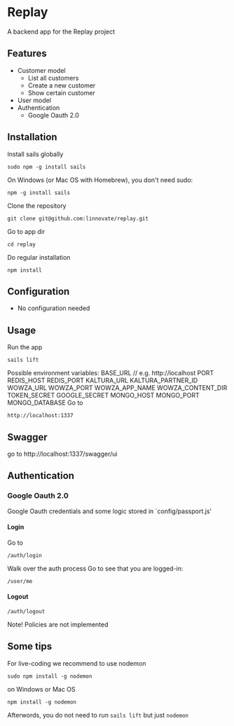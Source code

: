 # Replay

A backend app for the Replay project

## Features
* Customer model
    + List all customers
    + Create a new customer
    + Show certain customer
* User model
* Authentication
    + Google Oauth 2.0

## Installation
Install sails globally
```
sudo npm -g install sails
```
On Windows (or Mac OS with Homebrew), you don't need sudo:
```
npm -g install sails
```
Clone the repository
```
git clone git@github.com:linnovate/replay.git
```
Go to app dir
```
cd replay
```
Do regular installation
```
npm install
```

## Configuration
* No configuration needed

## Usage
Run the app
```
sails lift
```
Possible environment variables:
BASE_URL // e.g. http://localhost
PORT
REDIS_HOST
REDIS_PORT
KALTURA_URL
KALTURA_PARTNER_ID
WOWZA_URL
WOWZA_PORT
WOWZA_APP_NAME
WOWZA_CONTENT_DIR
TOKEN_SECRET
GOOGLE_SECRET
MONGO_HOST
MONGO_PORT
MONGO_DATABASE
Go to
```
http://localhost:1337
```

## Swagger
go to http://localhost:1337/swagger/ui


## Authentication

### Google Oauth 2.0
Google Oauth credentials and some logic stored in `config/passport.js'

#### Login
Go to
```
/auth/login
```
Walk over the auth process
Go to see that you are logged-in:
```
/user/me
```
####  Logout
```
/auth/logout
```

Note! Policies are not implemented

## Some tips
For live-coding we recommend to use nodemon
```
sudo npm install -g nodemon
```
on Windows or Mac OS
```
npm install -g nodemon
```
Afterwords, you do not need to run `sails lift` but just `nodemon`

